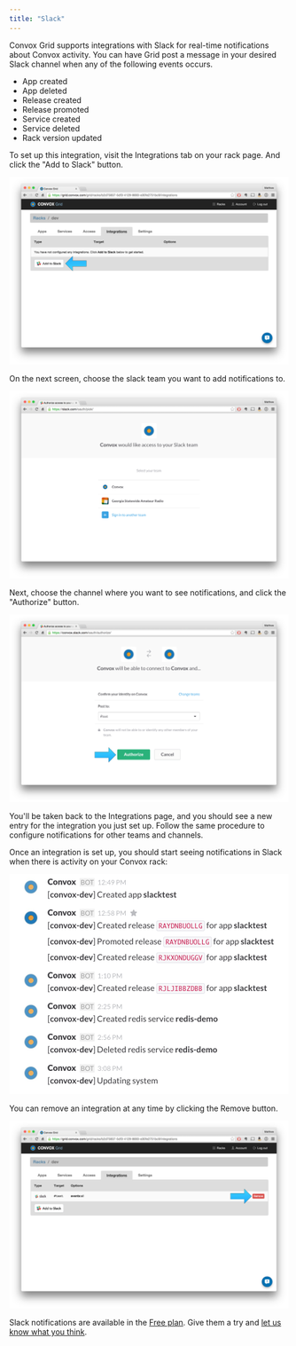 ```yaml
---
title: "Slack"
---
```


Convox Grid supports integrations with Slack for real-time notifications about Convox activity. You can have Grid post a message in your desired Slack channel when any of the following events occurs.

  * App created
  * App deleted
  * Release created
  * Release promoted
  * Service created
  * Service deleted
  * Rack version updated

To set up this integration, visit the Integrations tab on your rack page. And click the "Add to Slack" button.

![add to slack](/assets/images/docs/slack/add-to-slack.png)

On the next screen, choose the slack team you want to add notifications to.

![pick team](/assets/images/docs/slack/pick-team.png)

Next, choose the channel where you want to see notifications, and click the "Authorize" button.

![pick channel](/assets/images/docs/slack/pick-channel.png)

You'll be taken back to the Integrations page, and you should see a new entry for the integration you just set up. Follow the same procedure to configure notifications for other teams and channels.

Once an integration is set up, you should start seeing notifications in Slack when there is activity on your Convox rack:

![slack output](/assets/images/docs/slack/slack-output.png)

You can remove an integration at any time by clicking the Remove button.

![remove](/assets/images/docs/slack/remove.png)

Slack notifications are available in the [Free plan](https://grid.convox.com/pricing). Give them a try and [let us know what you think](https://invite.convox.com).
